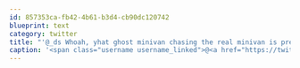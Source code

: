 ```yaml
---
id: 857353ca-fb42-4b61-b3d4-cb90dc120742
blueprint: text
category: twitter
title: "'@_ds Whoah, yhat ghost minivan chasing the real minivan is pretty trippy."
caption: '<span class="username username_linked">@<a href="https://twitter.com/_ds" title="Dustin Senos">_ds</a></span> Whoah, yhat ghost minivan chasing the real minivan is pretty trippy.'
---
```

